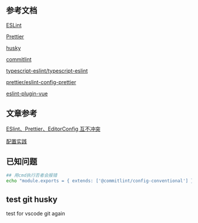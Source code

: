 ## 参考文档

[ESLint](https://cn.eslint.org/)

[Prettier](https://www.prettier.cn/)

[husky](https://typicode.github.io/husky/)

[commitlint](https://commitlint.js.org/)

[typescript-eslint/typescript-eslint](https://typescript-eslint.io/)

[prettier/eslint-config-prettier](https://github.com/prettier/eslint-config-prettier/)

[eslint-plugin-vue](https://eslint.vuejs.org/)

## 文章参考

[ESlint、Prettier、EditorConfig 互不冲突](https://juejin.cn/post/6971783776221265927)

[配置实践](https://www.jianshu.com/p/77f715968e51)

## 已知问题

```sh
## 用cmd执行否者会报错
echo "module.exports = { extends: ['@commitlint/config-conventional'] }" > commitlint.config.js
```

## test git husky

test for vscode git again
